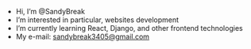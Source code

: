 -  Hi, I’m @SandyBreak
-  I’m interested in particular, websites development 
-  I’m currently learning React, Django, and other frontend technologies
-  My e-mail: sandybreak3405@gmail.com


<!---
SandyBreak/SandyBreak is a ✨ special ✨ repository because its `README.md` (this file) appears on your GitHub profile.
You can click the Preview link to take a look at your changes.
--->
